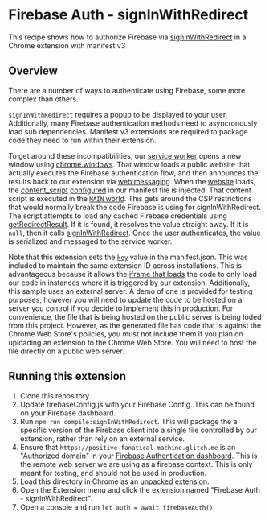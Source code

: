 # Firebase Auth - signInWithRedirect

This recipe shows how to authorize Firebase via [signInWithRedirect][1] in a
Chrome extension with manifest v3

## Overview

There are a number of ways to authenticate using Firebase, some more complex
than others.

`signInWithRedirect` requires a popup to be displayed to your user.
Additionally, many Firebase authentication methods need to asyncronously load
sub dependencies. Manifest v3 extensions are required to package code they need
to run within their extension.

To get around these incompatibilities, our [service worker][3] opens a new
window using [chrome.windows][2]. That window loads a public website that
actually executes the Firebase authentication flow, and then announces the
results back to our extension via [web messaging][4]. When the [website][5]
loads, the [content_script][6] [configured][7] in our manifest file is injected.
That content script is executed in the [`MAIN` world][8]. This gets around the
CSP restrictions that would normally break the code Firebase is using for
signInWithRedirect. The script attempts to load any cached Firebase credentials
using [getRedirectResult][9]. If it is found, it resolves the value straight
away. If it is `null`, then it calls [signInWithRedirect][1]. Once the user
authenticates, the value is serialized and messaged to the service worker.

Note that this extension sets the [`key`][9] value in the manifest.json. This
was included to maintain the same extension ID across installations. This is
advantageous because it allows the [iframe that loads][5] the code to only load
our code in instances where it is triggered by our extension.  Additionally,
this sample uses an external server. A demo of one is provided for testing
purposes, however you will need to update the code to be hosted on a server you
control if you decide to implement this in production. For convenience, the file
that is being hosted on the public server is being loded from this project.
However, as the generated file has code that is against the Chrome Web Store's
policies, you must not include them if you plan on uploading an extension to the
Chrome Web Store. You will need to host the file directly on a public web server.

## Running this extension

1. Clone this repository.
1. Update firebaseConfig.js with your Firebase Config. This can be found on your
   Firebase dashboard.
1. Run `npm run compile:signInWithRedirect`. This will package the a specific
   version of the Firebase client into a single file controlled by our
extension, rather than rely on an external service.
1. Ensure that `https://positive-fanatical-machine.glitch.me` is an "Authorized
   domain" in your [Firebase Authentication dashboard][10]. This is the remote
web server we are using as a firebase context. This is only meant for testing,
and should not be used in production.
1. Load this directory in Chrome as an [unpacked extension][1].
1. Open the Extension menu and click the extension named "Firebase Auth -
   signInWithRedirect".
1. Open a console and run `let auth = await firebaseAuth()`

[1]: https://firebase.google.com/docs/reference/js/v8/firebase.auth.Auth#signinwithredirect
[2]: https://developer.chrome.com/docs/extensions/reference/api/windows
[3]: ./service_worker.js
[4]: https://developer.chrome.com/docs/extensions/develop/concepts/messaging
[5]: https://glitch.com/edit/#!/positive-fanatical-machine?path=signInWithRedirect.html
[6]: https://developer.chrome.com/docs/extensions/reference/manifest/content-scripts
[7]: ./signInWithRedirect.js
[8]: https://developer.chrome.com/docs/extensions/reference/manifest/content-scripts#world-timings
[9]: https://firebase.google.com/docs/reference/js/v8/firebase.auth.Auth#getredirectresult

[10]: https://console.firebase.google.com/project/_/authentication/settings
